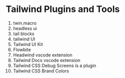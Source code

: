 # Tailwind Plugins and Tools

1. twin.macro
2. headless ui
3. tail blocks
4. tailwind UI
5. Tailwind UI Kit
6. Flowbite
7. Headwind vscode extension
8. Tailwind Docs vscode extension
9. Tailwind CSS Debug Screens is a plugin
10. Tailwind CSS Brand Colors
